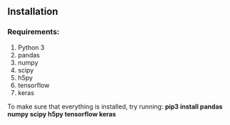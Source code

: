 ## Installation
### Requirements:
1) Python 3
2) pandas
3) numpy 
4) scipy
5) h5py
6) tensorflow 
6) keras

To make sure that everything is installed, try running:
__pip3 install pandas numpy scipy h5py tensorflow keras__




